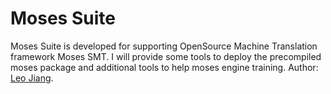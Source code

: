 # Moses Suite

Moses Suite is developed for supporting OpenSource Machine Translation framework Moses SMT. I will provide some tools to deploy the precompiled moses package and additional tools to help moses engine training.
Author: [Leo Jiang](http://leohacker.wordpress.com/).
